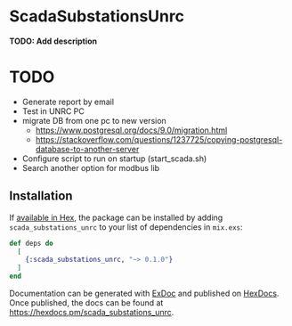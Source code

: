 # ScadaSubstationsUnrc

**TODO: Add description**

# TODO
- Generate report by email
- Test in UNRC PC
- migrate DB from one pc to new version
  - https://www.postgresql.org/docs/9.0/migration.html
  - https://stackoverflow.com/questions/1237725/copying-postgresql-database-to-another-server
- Configure script to run on startup (start_scada.sh)
- Search another option for modbus lib

## Installation

If [available in Hex](https://hex.pm/docs/publish), the package can be installed
by adding `scada_substations_unrc` to your list of dependencies in `mix.exs`:

```elixir
def deps do
  [
    {:scada_substations_unrc, "~> 0.1.0"}
  ]
end
```

Documentation can be generated with [ExDoc](https://github.com/elixir-lang/ex_doc)
and published on [HexDocs](https://hexdocs.pm). Once published, the docs can
be found at <https://hexdocs.pm/scada_substations_unrc>.

